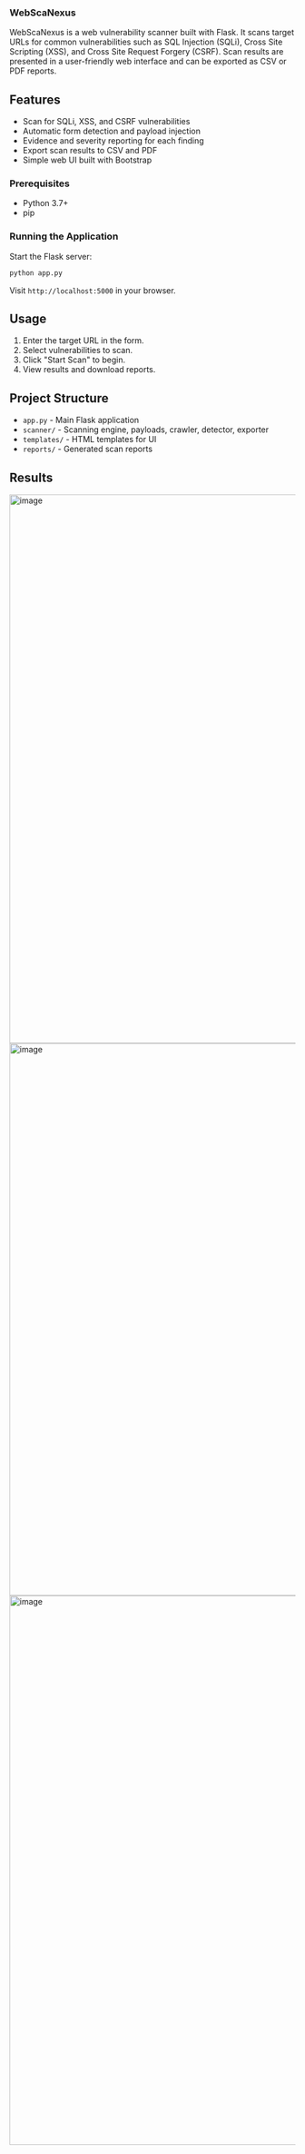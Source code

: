 ### WebScaNexus

WebScaNexus is a web vulnerability scanner built with Flask. It scans target URLs for common vulnerabilities such as SQL Injection (SQLi), Cross Site Scripting (XSS), and Cross Site Request Forgery (CSRF). Scan results are presented in a user-friendly web interface and can be exported as CSV or PDF reports.

## Features

- Scan for SQLi, XSS, and CSRF vulnerabilities
- Automatic form detection and payload injection
- Evidence and severity reporting for each finding
- Export scan results to CSV and PDF
- Simple web UI built with Bootstrap

### Prerequisites

- Python 3.7+
- pip

### Running the Application

Start the Flask server:
```sh
python app.py
```
Visit `http://localhost:5000` in your browser.

## Usage

1. Enter the target URL in the form.
2. Select vulnerabilities to scan.
3. Click "Start Scan" to begin.
4. View results and download reports.

## Project Structure

- `app.py` - Main Flask application
- `scanner/` - Scanning engine, payloads, crawler, detector, exporter
- `templates/` - HTML templates for UI
- `reports/` - Generated scan reports

## Results

<img width="1891" height="967" alt="image" src="https://github.com/user-attachments/assets/c61175e9-2ac3-4d56-bc3a-79a37ce2757a" />
<img width="1878" height="973" alt="image" src="https://github.com/user-attachments/assets/697a30b2-7d53-43b9-b6ae-9399fc32f3bb" />
<img width="1869" height="968" alt="image" src="https://github.com/user-attachments/assets/47bee353-a640-4f72-a948-7490cf83d2fb" />

